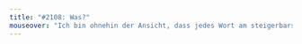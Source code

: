 ```yaml
---
title: "#2108: Was?"
mouseover: "Ich bin ohnehin der Ansicht, dass jedes Wort am steigerbarsten ist."
---
```

